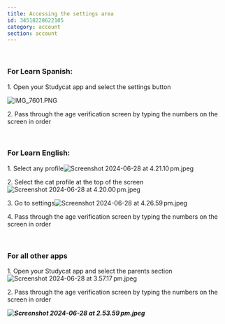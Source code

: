 ```yaml
---
title: Accessing the settings area
id: 34518228622105
category: account
section: account
---
```

 


### **For Learn Spanish:**


1\. Open your Studycat app and select the settings button


![IMG_7601.PNG](https://help.studycat.com/hc/article_attachments/34518228606873)


2\. Pass through the age verification screen by typing the numbers on the screen in order


 


### **For Learn English:**


1\. Select any profile![Screenshot 2024-06-28 at 4.21.10 pm.jpeg](https://help.studycat.com/hc/article_attachments/34518228607769)


2\. Select the cat profile at the top of the screen ![Screenshot 2024-06-28 at 4.20.00 pm.jpeg](https://help.studycat.com/hc/article_attachments/34518215417241)


3\. Go to settings![Screenshot 2024-06-28 at 4.26.59 pm.jpeg](https://help.studycat.com/hc/article_attachments/34518215418265)


4\. Pass through the age verification screen by typing the numbers on the screen in order


 


### **For all other apps**


1\. Open your Studycat app and select the parents section![Screenshot 2024-06-28 at 3.57.17 pm.jpeg](https://help.studycat.com/hc/article_attachments/34518228611353)


2\. Pass through the age verification screen by typing the numbers on the screen in order


***![Screenshot 2024-06-28 at 2.53.59 pm.jpeg](https://help.studycat.com/hc/article_attachments/34518215421977)***

